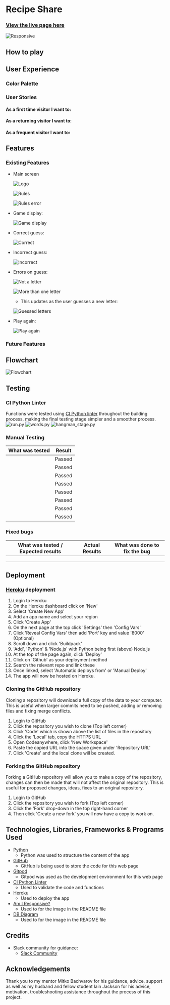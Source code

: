 # Recipe Share

### [View the live page here](https://recipe-share-58fcaea24fd7.herokuapp.com/)



![Responsive](./assets/docs/am-i-responsive.png)

## How to play



## User Experience



### Color Palette



### User Stories

#### As a first time visitor I want to:



#### As a returning visitor I want to:



#### As a frequent visitor I want to:



## Features



### Existing Features

- Main screen

    ![Logo](./assets/docs/logo-welcome.png)

    ![Rules](./assets/docs/rules.png)

    ![Rules error](./assets/docs/rules-error.png)

- Game display:

    ![Game display](./assets/docs/game-display.png)

- Correct guess:

    ![Correct](./assets/docs/correct.png)

- Incorrect guess:

    ![Incorrect](./assets/docs/incorrect.png)

- Errors on guess:

    ![Not a letter](./assets/docs/not-letter.png)

    ![More than one letter](./assets/docs/one-letter.png)

    - This updates as the user guesses a new letter:

    ![Guessed letters](./assets/docs/guessed-letters.png)

- Play again:

    ![Play again](./assets/docs/play-again.png)

### Future Features



## Flowchart

![Flowchart](./assets/docs/flowchart.png)

## Testing

### CI Python Linter

Functions were tested using [CI Python linter](https://pep8ci.herokuapp.com/) throughout the building process, making the final testing stage simpler and a smoother process.
![run.py](./assets/docs/run.png)
![words.py](./assets/docs/word-list.png)
![hangman_stage.py](./assets/docs/hangman.png)

### Manual Testing

|What was tested|Result|
|---|---|
||Passed|
||Passed|
||Passed|
||Passed|
||Passed|
||Passed|
||Passed|
||Passed|

### Fixed bugs

|What was tested / Expected results|Actual Results|What was done to fix the bug|
|---|---|---|
||||
||||
||||

## Deployment

### [Heroku](https://heroku.com/apps) deployment

1. Login to Heroku
2. On the Heroku dashboard click on 'New'
3. Select 'Create New App'
4. Add an app name and select your region
5. Click 'Create App'
6. On the next page at the top click 'Settings' then 'Config Vars'
7. Click 'Reveal Config Vars' then add 'Port' key and value '8000' (Optional)
8. Scroll down and click 'Buildpack'
9. 'Add', 'Python' & 'Node.js' with Python being first (above) Node.js
10. At the top of the page again, click 'Deploy'
11. Click on 'Github' as your deployment method
12. Search the relevant repo and link these
13. Once linked, select 'Automatic deploys from' or 'Manual Deploy'
14. The app will now be hosted on Heroku.

### Cloning the GitHub repository

Cloning a repository will download a full copy of the data to your computer. This is useful when larger commits need to be pushed, adding or removing files and fixing merge conflicts.

1. Login to GitHub
2. Click the repository you wish to clone (Top left corner)
3. Click 'Code' which is shown above the list of files in the repository
4. Click the 'Local' tab, copy the HTTPS URL
5. Open Codeanywhere, click 'New Workspace'
6. Paste the copied URL into the space given under 'Repository URL'
7. Click 'Create' and the local clone will be created.

### Forking the GitHub repository

Forking a GitHub repository will allow you to make a copy of the repository, changes can then be made that will not affect the original repository. This is useful for proposed changes, ideas, fixes to an original repository.

1. Login to GitHub
2. Click the repository you wish to fork (Top left corner)
3. Click the 'Fork' drop-down in the top right-hand corner
4. Then click 'Create a new fork' you will now have a copy to work on.

## Technologies, Libraries, Frameworks & Programs Used

- [Python](https://en.wikipedia.org/wiki/Python_(programming_language))
    - Python was used to structure the content of the app
- [GitHub](https://github.com/)
    - GitHub is being used to store the code for this web page
- [Gitpod](https://gitpod.io/)
    - Gitpod was used as the development environment for this web page
- [CI Python Linter](https://pep8ci.herokuapp.com/)
    - Used to validate the code and functions
- [Heroku](https://heroku.com/apps)
    - Used to deploy the app
- [Am I Responsive?](https://ui.dev/amiresponsive)
    - Used to for the image in the README file
- [DB Diagram](https://dbdiagram.io/)
    - Used to for the image in the README file

## Credits

- Slack community for guidance:
  - [Slack Community](https://app.slack.com/client/T0L30B202/C027C3PLS1W)

## Acknowledgements

Thank you to my mentor Mitko Bachvarov for his guidance, advice, support as well as my husband and fellow student Iain Jackson for his advice, motivation, troubleshooting assistance throughout the process of this project.